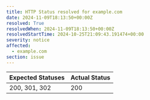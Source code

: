 ```yaml
---
title: HTTP Status resolved for example.com
date: 2024-11-09T18:13:50+00:00Z
resolved: True
resolvedWhen: 2024-11-09T18:13:50+00:00Z
resolvedStartTime: 2024-10-25T21:09:43.191474+00:00
severity: notice
affected:
  - example.com
section: issue
---
```


| Expected Statuses | Actual Status  |
|-------------------|----------------|
| 200, 301, 302 | 200 |
